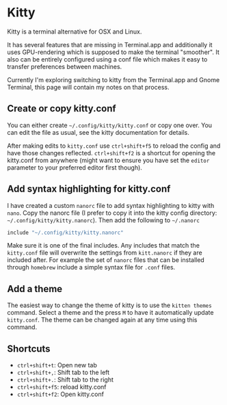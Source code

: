 # Kitty

Kitty is a terminal alternative for OSX and Linux. 

It has several features that are missing in Terminal.app and additionally it uses GPU-rendering which is supposed to make the terminal "smoother". It also can be entirely configured using a conf file which makes it easy to transfer
preferences between machines.

Currently I'm exploring switching to kitty from the Terminal.app and Gnome Terminal, this page will contain my notes on that process.

## Create or copy kitty.conf

You can either create `~/.config/kitty/kitty.conf` or copy one over. You can edit the file as usual, see the kitty documentation for details. 

After making edits to `kitty.conf` use `ctrl+shift+f5` to reload the config and have those changes reflected. `ctrl+shift+f2` is a shortcut for opening the kitty.conf from anywhere (might want to ensure you have set the `editor` parameter to your preferred editor first though).

## Add syntax highlighting for kitty.conf

I have created a custom `nanorc` file to add syntax highlighting to kitty with `nano`. Copy the nanorc file (I prefer to copy it into the kitty config directory: `~/.config/kitty/kitty.nanorc`). Then add the following to `~/.nanorc`

```bash
include "~/.config/kitty/kitty.nanorc"
```

Make sure it is one of the final includes. Any includes that match the `kitty.conf` file will overwrite the settings from `kitt.nanorc` if they are included after. For example the set of `nanorc` files that can be installed through `homebrew` include a simple syntax file for `.conf` files.

## Add a theme
The easiest way to change the theme of kitty is to use the `kitten themes` command. Select a theme and the press `M` to have it automatically update `kitty.conf`. The theme can be changed again at any time using this command.

## Shortcuts

- `ctrl+shift+t`: Open new tab
- `ctrl+shift+,`: Shift tab to the left
- `ctrl+shift+.`: Shift tab to the right
- `ctrl+shift+f5`: reload kitty.conf
- `ctrl+shift+f2`: Open kitty.conf



